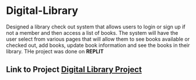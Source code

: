# Digital-Library
Designed a library check out system that allows users to login or sign up if not a member and then access a list of books. The system will have the user select from various pages that will allow them to see books available or checked out, add books, update book information and see the books in their library. THe project was done on **REPLIT**

## Link to Project [Digital Library Project](https://replit.com/join/gqrduvmymn-oscar120646)

